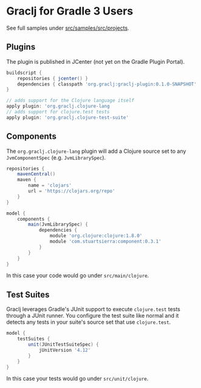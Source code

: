 # Graclj for Gradle 3 Users

See full samples under [src/samples/src/projects](src/samples/src/projects).

## Plugins

The plugin is published in JCenter (not yet on the Gradle Plugin Portal).

```groovy
buildscript {
    repositories { jcenter() }
    dependencies { classpath 'org.graclj:graclj-plugin:0.1.0-SNAPSHOT' }
}

// adds support for the Clojure language itself
apply plugin: 'org.graclj.clojure-lang
// adds support for clojure.test tests
apply plugin: 'org.graclj.clojure-test-suite'
```

## Components

The `org.graclj.clojure-lang` plugin will add a Clojure source set to any `JvmComponentSpec` (e.g. `JvmLibrarySpec`).

```groovy
repositories {
    mavenCentral()
    maven {
        name = 'clojars'
        url = 'https://clojars.org/repo'
    }
}

model {
    components {
        main(JvmLibrarySpec) {
            dependencies {
                module 'org.clojure:clojure:1.8.0'
                module 'com.stuartsierra:component:0.3.1'
            }
        }
    }
}
```

In this case your code would go under `src/main/clojure`.

## Test Suites

Graclj leverages Gradle's JUnit support to execute `clojure.test` tests through a JUnit runner. You configure the test
suite like normal and it detects any tests in your suite's source set that use `clojure.test`.

```groovy
model {
    testSuites {
        unit(JUnitTestSuiteSpec) {
            jUnitVersion '4.12'
        }
    }
}
```

In this case your tests would go under `src/unit/clojure`.
